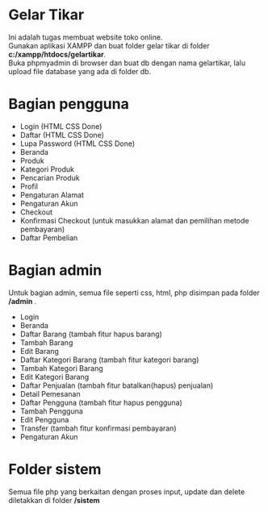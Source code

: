 # Gelar Tikar
Ini adalah tugas membuat website toko online. <br>
Gunakan aplikasi XAMPP dan buat folder gelar tikar di folder <b>c:/xampp/htdocs/gelartikar</b>.<br>
Buka phpmyadmin di browser dan buat db dengan nama gelartikar, lalu upload file database yang ada di folder db.<br>

# Bagian pengguna
+ Login (HTML CSS Done)
+ Daftar (HTML CSS Done)
+ Lupa Password (HTML CSS Done)
+ Beranda
+ Produk
+ Kategori Produk
+ Pencarian Produk
+ Profil
+ Pengaturan Alamat
+ Pengaturan Akun
+ Checkout
+ Konfirmasi Checkout (untuk masukkan alamat dan pemilihan metode pembayaran)
+ Daftar Pembelian

# Bagian admin
Untuk bagian admin, semua file seperti css, html, php disimpan pada folder <b> /admin </b>.
+ Login
+ Beranda
+ Daftar Barang (tambah fitur hapus barang)
+ Tambah Barang
+ Edit Barang
+ Daftar Kategori Barang (tambah fitur kategori barang)
+ Tambah Kategori Barang
+ Edit Kategori Barang
+ Daftar Penjualan (tambah fitur batalkan(hapus) penjualan)
+ Detail Pemesanan
+ Daftar Pengguna (tambah fitur hapus pengguna)
+ Tambah Pengguna
+ Edit Pengguna
+ Transfer (tambah fitur konfirmasi pembayaran)
+ Pengaturan Akun

# Folder sistem
Semua file php yang berkaitan dengan proses input, update dan delete diletakkan di folder <b>/sistem</b>
